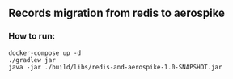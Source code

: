 ## Records migration from redis to aerospike

### How to run: 
```
docker-compose up -d
./gradlew jar
java -jar ./build/libs/redis-and-aerospike-1.0-SNAPSHOT.jar
```
